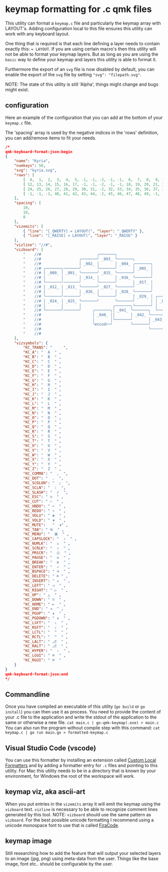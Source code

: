 # keymap formatting for .c qmk files

This utility can format a ``keymap.c`` file and particularly the keymap array with LAYOUT's.
Adding configuration local to this file ensures this utility can work with any keyboard layout.

One thing that is required is that each line defining a layer needs to contain exactly this: `= LAYOUT`.
If you are using certain macro's then this utility will not be able to format your keymap layers. But as long as you are using the `basic` way to define your keymap and layers this utility is able to format it.

Furthermore the export of an `svg` file is now disabled by default, you can enable the export of the `svg` file by setting `"svg": "filepath.svg"`.

NOTE: The state of this utility is still 'Alpha', things might change and bugs might exist.

## configuration

 Here an example of the configuration that you can add at the bottom of your `keymap.c` file.

 The 'spacing' array is used by the negative indices in the 'rows' definition, you can add/remove items to fit your needs.

```json
/*
qmk-keyboard-format:json:begin
{
    "name": "Kyria",
    "numkeys": 50,
    "svg": "kyria.svg",
    "rows": [
        [  0,  1,  2,  3,  4,  5, -1, -1, -2, -1, -1,  6,  7,  8,  9, 10, 11 ],
        [ 12, 13, 14, 15, 16, 17, -1, -1, -2, -1, -1, 18, 19, 20, 21, 22, 23 ],
        [ 24, 25, 26, 27, 28, 29, 30, 31, -2, 32, 33, 34, 35, 36, 37, 38, 39 ],
        [ -1, -1, -1, 40, 41, 42, 43, 44, -2, 45, 46, 47, 48, 49, -1, -1, -1 ]
    ],
    "spacing": [
        10,
        10,
        8
    ],
    "vizemits": [
        { "line": "[_QWERTY] = LAYOUT(", "layer": "_QWERTY" },
        { "line": "[_RAISE] = LAYOUT(", "layer": "_RAISE" }
    ],
    "vizline": "//#",
    "vizboard": [
        "    //#                         ╭───────╮                                                                        ╭───────╮                          ",
        "    //#                 ╭───────╯ _003_ ╰───────╮                                                        ╭───────╯ _008_ ╰───────╮                  ",
        "    //#                 │ _002_ │       │ _004_ ╭───────╮                                        ╭───────╮ _007_ │       │ _009_ │                  ",
        "    //# ╭───────╮───────╯       ╰───────╯       │ _005_ │                                        │ _006_ │       ╰───────╯       ╰───────╭───────╮  ",
        "    //# │ _000_ │ _001_ ╰───────╯ _015_ ╰───────╯       │                                        │       ╰───────╯ _020_ ╰───────╯ _010_ │ _011_ │  ",
        "    //# │       │       │ _014_ │       │ _016_ ╰───────╯                                        ╰───────╯ _019_ │       │ _021_ │       │       │  ",
        "    //# ╰───────╯───────╯       ╰───────╯       │ _017_ │                                        │ _018_ │       ╰───────╯       ╰───────╰───────╯  ",
        "    //# │ _012_ │ _013_ ╰───────╯ _027_ ╰───────╯       │                                        │       ╰───────╯ _036_ ╰───────╯ _022_ │ _023_ │  ",
        "    //# │       │       │ _026_ │       │ _028_ ╰───────╯                                        ╰───────╯ _035_ │       │ _037_ │       │       │  ",
        "    //# ╰───────╯───────╯       ╰───────╯       │ _029_ │ ╭───────╮                    ╭───────╮ │ _034_ │       ╰───────╯       ╰───────╰───────╯  ",
        "    //# │ _024_ │ _025_ ╰───────╯       ╰───────╯       │ │ _030_ ╰───────╮    ╭───────╯ _033_ │ │       ╰───────╯       ╰───────╯ _038_ │ _039_ │  ",
        "    //# │       │       │              ╭───────╮╰───────╯ │       │ _031_ │    │ _032_ │       │ ╰───────╯╭───────╮              │       │       │  ",
        "    //# ╰───────╯───────╯     ╭───────╮│ _041_ ╰───────╮  ╰───────╯       │    │       ╰───────╯  ╭───────╯ _048_ │╭───────╮     ╰───────╰───────╯  ",
        "    //#                       │ _040_ ││       │ _042_ ╰───────╮  ╰───────╯    ╰───────╯  ╭───────╯ _047_ │       ││ _049_ │                        ",
        "    //#                       │       │╰───────╯       │ _043_ ╰───────╮          ╭───────╯ _046_ │       ╰───────╯│       │                        ",
        "    //#                       ╰encodr─╯        ╰───────╯       │ _044_ │          │ _045_ │       ╰───────╯        ╰encodr─╯                        ",
        "    //#                                                ╰───────╯       │          │       ╰───────╯                                                 ",
        "    //#                                                        ╰───────╯          ╰───────╯                                                         "
    ],
    "vizsymbols": {
        "KC_TRANS": "     ",
        "KC_A": "  A  " ,
        "KC_B": "  B  " ,
        "KC_C": "  C  " ,
        "KC_D": "  D  " ,
        "KC_E": "  E  " ,
        "KC_F": "  F  " ,
        "KC_G": "  G  " ,
        "KC_H": "  H  " ,
        "KC_I": "  I  " ,
        "KC_J": "  J  " ,
        "KC_K": "  K  " ,
        "KC_L": "  L  " ,
        "KC_M": "  M  " ,
        "KC_N": "  N  " ,
        "KC_O": "  O  " ,
        "KC_P": "  P  " ,
        "KC_Q": "  Q  " ,
        "KC_R": "  R  " ,
        "KC_S": "  S  " ,
        "KC_T": "  T  " ,
        "KC_U": "  U  " ,
        "KC_V": "  V  " ,
        "KC_W": "  W  " ,
        "KC_X": "  X  " ,
        "KC_Y": "  Y  " ,
        "KC_Z": "  Z  " ,
        "KC_COMMA": "  ,  ",
        "KC_DOT": "  .  ",
        "KC_SCOLON": "  ;  ",
        "KC_SCLN": "  :  ",
        "KC_SLASH": "  /  ",
        "KC_ESC": " ⎋  " ,
        "KC_CUT": " ✄  " ,
        "KC_UNDO": " ↶  " ,
        "KC_REDO": " ↷  " ,
        "KC_VOLU": " 🕪  " ,
        "KC_VOLD": " 🕩  " ,
        "KC_MUTE":   "  🕨" ,
        "KC_TAB": " ⭾  " ,
        "KC_MENU": "  𝌆  " ,
        "KC_CAPSLOCK": "  ⇪  " ,
        "KC_NUMLK": "  ⇭  " ,
        "KC_SCRLK": "  ⇳  " ,
        "KC_PRSCR": "  ⎙  " ,
        "KC_PAUSE": "  ⎉  " ,
        "KC_BREAK": "  ⎊  " ,
        "KC_ENTER": "  ⏎  " ,
        "KC_BSPACE": " ⌫  " ,
        "KC_DELETE": " ⌦ " ,
        "KC_INSERT": " ⎀  " ,
        "KC_LEFT": " ◁  " ,
        "KC_RIGHT": " ▷  " ,
        "KC_UP": " △  " ,
        "KC_DOWN": " ▽  " ,
        "KC_HOME": " ⇤  " ,
        "KC_END": " ⇥  " ,
        "KC_PGUP": " ⇞  " ,
        "KC_PGDOWN": " ⇟  " ,
        "KC_LSFT": "  ⇧  " ,
        "KC_RSFT": "  ⇧  " ,
        "KC_LCTL": "  ^  " ,
        "KC_RCTL": "  ^  " ,
        "KC_LALT": " ⎇  " ,
        "KC_RALT": " ⎇  " ,
        "KC_HYPER": "  ✧  " ,
        "KC_LGUI": " ⌘  " ,
        "KC_RGUI": " ⌘  "
    }
}
qmk-keyboard-format:json:end
*/
```

## Commandline

Once you have compiled an executable of this utility (`go build` or `go install`) you can then use it as process.
You need to provide the content of your .c file to the application and write the stdout of the application to the same or otherwise a new file.
`cat main.c | go-qmk-keymap(.exe) > main.c`
You can also run the program without compile step with this command:
`cat keymap.c | go run main.go > formatted-keymap.c`

## Visual Studio Code (vscode)

You can use this formatter by installing an extension called [Custom Local Formatters](https://marketplace.visualstudio.com/items?itemName=jkillian.custom-local-formatters) and by adding a formatter entry for ```.c``` files and pointing to this utility. For Mac this utility needs to be in a directory that is known by your environment, for Windows the root of the workspace will work.

## keymap viz, aka ascii-art

When you put entries in the `vizemits` array it will emit the keymap using the `vizboard` text. `vizline` is necessary to be able to recognize comment lines generated by this tool. NOTE: `vizboard` should use the same pattern as `vizboard`.
For the best possible unicode formatting I recommend using a unicode monospace font to use that is called [FiraCode](https://github.com/tonsky/FiraCode).

## keymap image

Still researching how to add the feature that will output your selected layers to an image (jpg, png) using meta-data from the user.
Things like the base image, font etc.. should be configurable by the user.
